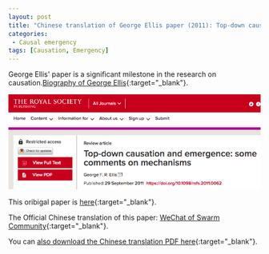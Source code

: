 ```yaml
---
layout: post
title: "Chinese translation of George Ellis paper (2011): Top-down causation and emergence: some comments on mechanisms"
categories:
 - Causal emergency
tags: [Causation, Emergency]
---
```

George Ellis' paper is a significant milestone in the research on causation.[Biography of George Ellis](https://en.wikipedia.org/wiki/George_F._R._Ellis){:target="_blank"}.

![Ellis paper](/assets/images/20230319_Ellis.png)

This oribigal paper is [here](https://royalsocietypublishing.org/doi/10.1098/rsfs.2011.0062#d1e828){:target="_blank"}. 

The Official Chinese translation of this paper: [WeChat of Swarm Community](https://mp.weixin.qq.com/s/uhn5Ubp5qmDHtRi0w1zFQg){:target="_blank"}. 

You can [also download the Chinese translation PDF here](https://oudeng.github.io/assets/downloads/GeorgeEllis_UpdownCausation_TR_20230319.pdf){:target="_blank"}.


